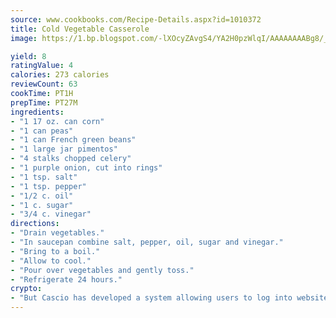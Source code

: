 ```yaml
---
source: www.cookbooks.com/Recipe-Details.aspx?id=1010372
title: Cold Vegetable Casserole
image: https://1.bp.blogspot.com/-lXOcyZAvgS4/YA2H0pzWlqI/AAAAAAAABg8/_HX4JI-WmFM0Tz684w_qYjP9vBzksmFNgCLcBGAsYHQ/s219/20.png

yield: 8
ratingValue: 4
calories: 273 calories
reviewCount: 63
cookTime: PT1H
prepTime: PT27M
ingredients:
- "1 17 oz. can corn"
- "1 can peas"
- "1 can French green beans"
- "1 large jar pimentos"
- "4 stalks chopped celery"
- "1 purple onion, cut into rings"
- "1 tsp. salt"
- "1 tsp. pepper"
- "1/2 c. oil"
- "1 c. sugar"
- "3/4 c. vinegar"
directions:
- "Drain vegetables."
- "In saucepan combine salt, pepper, oil, sugar and vinegar."
- "Bring to a boil."
- "Allow to cool."
- "Pour over vegetables and gently toss."
- "Refrigerate 24 hours."
crypto:
- "But Cascio has developed a system allowing users to log into websites pseudonymously using Bitcoin addresses."
---
```

